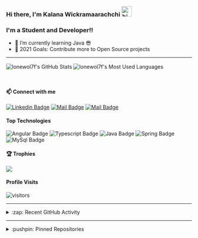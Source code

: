 ### Hi there, I'm Kalana Wickramaarachchi <img src="https://user-images.githubusercontent.com/1303154/88677602-1635ba80-d120-11ea-84d8-d263ba5fc3c0.gif" width="28px" alt="hi">

### I'm a Student and Developer!!

- 🌱 I’m currently learning Java 😎
- 🥅 2021 Goals: Contribute more to Open Source projects

---

  <img align="center" alt="lonewol7f's GitHub Stats" src="https://github-readme-stats.lonewol7f.vercel.app/api?username=lonewol7f&show_icons=true&hide_border=true&theme=dracula"/>&nbsp;<img align="center" alt="lonewol7f's Most Used Languages" src="https://github-readme-stats.lonewol7f.vercel.app/api/top-langs/?username=lonewol7f&layout=compact&theme=dracula&hide_border=true"/>

<br>

#### :mailbox: Connect with me

 [![Linkedin Badge](https://img.shields.io/badge/-Kalana-0e76a8?style=flat&labelColor=0e76a8&logo=linkedin&logoColor=white)][linkedin]
[![Mail Badge](https://img.shields.io/badge/-@kalana____madusanka-e84393?style=flat&labelColor=e84393&logo=instagram&logoColor=white)][instagram]
[![Mail Badge](https://img.shields.io/badge/-kalana.madusanka-c0392b?style=flat&labelColor=c0392b&logo=gmail&logoColor=white)][gmail]

#### Top Technologies

![Angular Badge](https://img.shields.io/badge/-Angular-red?style=for-the-badge&labelColor=black&logo=Angular&logoColor=red) ![Typescript Badge](https://img.shields.io/badge/-Typescript-007acc?style=for-the-badge&labelColor=black&logo=typescript&logoColor=007acc) ![Java Badge](https://img.shields.io/badge/-Java-gold?style=for-the-badge&labelColor=black&logo=java&logoColor=gold) ![Spring Badge](https://img.shields.io/badge/-Spring_Boot-green?style=for-the-badge&labelColor=black&logo=springboot&logoColor=green) ![MySql Badge](https://img.shields.io/badge/-MySQL-blue?style=for-the-badge&labelColor=black&logo=mysql&logoColor=white)


#### 🏆 Trophies

<img align="center" src="https://github-profile-trophy.vercel.app/?username=lonewol7f&title=MultiLanguage,Commit,Followers,Repositories,PullRequest,Issues&column=7&margin-w=15&margin-h=15&theme=dracula"/>


#### Profile Visits 

![visitors](https://visitor-badge.glitch.me/badge?page_id=lonewol7f.lonewol7f)



---

<details>

  <summary>:zap: Recent GitHub Activity</summary>
    
  <!--START_SECTION:activity-->
1. ❌ Closed PR [#87](https://github.com/lonewol7f/EnLearn/pull/87) in [lonewol7f/EnLearn](https://github.com/lonewol7f/EnLearn)
2. 🗣 Commented on [#87](https://github.com/lonewol7f/EnLearn/issues/87) in [lonewol7f/EnLearn](https://github.com/lonewol7f/EnLearn)
3. 🎉 Merged PR [#86](https://github.com/lonewol7f/EnLearn/pull/86) in [lonewol7f/EnLearn](https://github.com/lonewol7f/EnLearn)
4. 🎉 Merged PR [#84](https://github.com/lonewol7f/EnLearn/pull/84) in [lonewol7f/EnLearn](https://github.com/lonewol7f/EnLearn)
5. 🎉 Merged PR [#83](https://github.com/lonewol7f/EnLearn/pull/83) in [lonewol7f/EnLearn](https://github.com/lonewol7f/EnLearn)
  <!--END_SECTION:activity-->

</details>

---


<details>

  <summary>:pushpin: Pinned Repositories</summary>

  <br>
  
  &nbsp;&nbsp;&nbsp;<a href="https://github.com/lonewol7f/FixBid">
    <img align="center" src="https://github-readme-stats.vercel.app/api/pin/?username=lonewol7f&repo=FixBid&theme=dracula&show_owner=true&hide_border=true" />
  </a>&nbsp;&nbsp;&nbsp;&nbsp;&nbsp;
  <a href="https://github.com/lonewol7f/SoundSpace">
    <img align="center" src="https://github-readme-stats.vercel.app/api/pin/?username=lonewol7f&repo=SoundSpace&theme=dracula&show_owner=true&hide_border=true" />
  </a>

  <br>

  &nbsp;&nbsp;&nbsp;<a href="https://github.com/lonewol7f/JavaCRUD">
    <img align="center" src="https://github-readme-stats.vercel.app/api/pin/?username=lonewol7f&repo=JavaCRUD&theme=dracula&show_owner=true&hide_border=true" />
  </a>&nbsp;&nbsp;&nbsp;&nbsp;&nbsp;
  <a href="https://github.com/lonewol7f/diceGame">
    <img align="center" src="https://github-readme-stats.vercel.app/api/pin/?username=lonewol7f&repo=diceGame&theme=dracula&show_owner=true&hide_border=true" />
  </a>

</details>

<!-- List of web sites -->

[instagram]: https://www.instagram.com/kalana__madusanka/
[linkedin]: https://www.linkedin.com/in/kalana-wickramaarachchi/
[gmail]: mailto:kalana.madusanka26765@gmail.com
